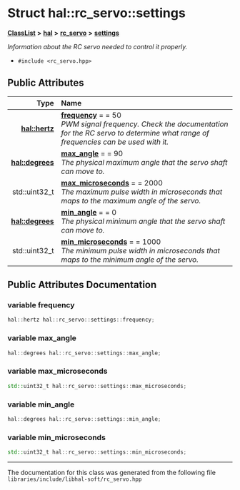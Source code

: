 

# Struct hal::rc\_servo::settings



[**ClassList**](annotated.md) **>** [**hal**](namespacehal.md) **>** [**rc\_servo**](classhal_1_1rc__servo.md) **>** [**settings**](structhal_1_1rc__servo_1_1settings.md)



_Information about the RC servo needed to control it properly._ 

* `#include <rc_servo.hpp>`





















## Public Attributes

| Type | Name |
| ---: | :--- |
|  [**hal::hertz**](namespacehal.md#typedef-hertz) | [**frequency**](#variable-frequency)   = = 50<br>_PWM signal frequency. Check the documentation for the RC servo to determine what range of frequencies can be used with it._  |
|  [**hal::degrees**](namespacehal.md#typedef-degrees) | [**max\_angle**](#variable-max_angle)   = = 90<br>_The physical maximum angle that the servo shaft can move to._  |
|  std::uint32\_t | [**max\_microseconds**](#variable-max_microseconds)   = = 2000<br>_The maximum pulse width in microseconds that maps to the maximum angle of the servo._  |
|  [**hal::degrees**](namespacehal.md#typedef-degrees) | [**min\_angle**](#variable-min_angle)   = = 0<br>_The physical minimum angle that the servo shaft can move to._  |
|  std::uint32\_t | [**min\_microseconds**](#variable-min_microseconds)   = = 1000<br>_The minimum pulse width in microseconds that maps to the minimum angle of the servo._  |












































## Public Attributes Documentation




### variable frequency 

```C++
hal::hertz hal::rc_servo::settings::frequency;
```






### variable max\_angle 

```C++
hal::degrees hal::rc_servo::settings::max_angle;
```






### variable max\_microseconds 

```C++
std::uint32_t hal::rc_servo::settings::max_microseconds;
```






### variable min\_angle 

```C++
hal::degrees hal::rc_servo::settings::min_angle;
```






### variable min\_microseconds 

```C++
std::uint32_t hal::rc_servo::settings::min_microseconds;
```




------------------------------
The documentation for this class was generated from the following file `libraries/include/libhal-soft/rc_servo.hpp`

